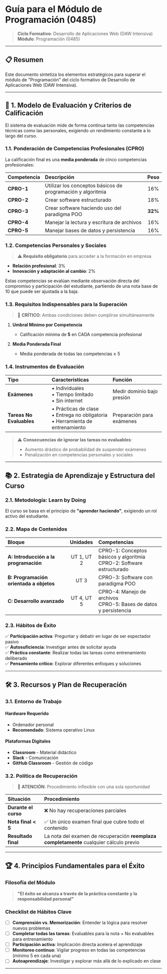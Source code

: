 # Guía para el Módulo de Programación (0485)

> **Ciclo Formativo**: Desarrollo de Aplicaciones Web (DAW Intensiva)  
> **Módulo**: Programación (0485)

---

## 📋 Resumen

Este documento sintetiza los elementos estratégicos para superar el módulo de "Programación" del ciclo formativo de Desarrollo de Aplicaciones Web (DAW Intensiva).

---

## 🎯 1. Modelo de Evaluación y Criterios de Calificación

El sistema de evaluación mide de forma continua tanto las competencias técnicas como las personales, exigiendo un rendimiento constante a lo largo del curso.

### 1.1. Ponderación de Competencias Profesionales (CPRO)

La calificación final es una **media ponderada** de cinco competencias profesionales:

| **Competencia** | **Descripción** | **Peso** |
|:---|:---|:---:|
| **CPRO-1** | Utilizar los conceptos básicos de programación y algoritmia | 16% |
| **CPRO-2** | Crear software estructurado | 18% |
| **CPRO-3** | Crear software haciendo uso del paradigma POO | **32%** |
| **CPRO-4** | Manejar la lectura y escritura de archivos | 16% |
| **CPRO-5** | Manejar bases de datos y persistencia | 16% |

### 1.2. Competencias Personales y Sociales

> ⚠️ **Requisito obligatorio** para acceder a la formación en empresa

- **Relación profesional**: 3%
- **Innovación y adaptación al cambio**: 2%

Estas competencias se evalúan mediante observación directa del compromiso y participación del estudiante, partiendo de una nota base de 10 que puede ser ajustada a la baja.

### 1.3. Requisitos Indispensables para la Superación

> 🚨 **CRÍTICO**: Ambas condiciones deben cumplirse simultáneamente

1. **Umbral Mínimo por Competencia**
   - Calificación mínima de **5** en CADA competencia profesional

2. **Media Ponderada Final**
   - Media ponderada de todas las competencias ≥ 5

### 1.4. Instrumentos de Evaluación

| **Tipo** | **Características** | **Función** |
|:---|:---|:---|
| **Exámenes** | • Individuales<br>• Tiempo limitado<br>• Sin internet | Medir dominio bajo presión |
| **Tareas No Evaluables** | • Prácticas de clase<br>• Entrega no obligatoria<br>• Herramienta de entrenamiento | Preparación para exámenes |

> ⚠️ **Consecuencias de ignorar las tareas no evaluables**:
> - Aumento drástico de probabilidad de suspender exámenes
> - Penalización en competencias personales y sociales

---

## 📚 2. Estrategia de Aprendizaje y Estructura del Curso

### 2.1. Metodología: Learn by Doing

El curso se basa en el principio de **"aprender haciendo"**, exigiendo un rol activo del estudiante.

### 2.2. Mapa de Contenidos

| **Bloque** | **Unidades** | **Competencias** |
|:---|:---:|:---|
| **A: Introducción a la programación** | UT 1, UT 2 | CPRO-1: Conceptos básicos y algoritmia<br>CPRO-2: Software estructurado |
| **B: Programación orientada a objetos** | UT 3 | CPRO-3: Software con paradigma POO |
| **C: Desarrollo avanzado** | UT 4, UT 5 | CPRO-4: Manejo de archivos<br>CPRO-5: Bases de datos y persistencia |

### 2.3. Hábitos de Éxito

✅ **Participación activa**: Preguntar y debatir en lugar de ser espectador pasivo  
✅ **Autosuficiencia**: Investigar antes de solicitar ayuda  
✅ **Práctica constante**: Realizar todas las tareas como entrenamiento deliberado  
✅ **Pensamiento crítico**: Explorar diferentes enfoques y soluciones  

---

## 🛠️ 3. Recursos y Plan de Recuperación

### 3.1. Entorno de Trabajo

#### Hardware Requerido
- Ordenador personal
- **Recomendado**: Sistema operativo Linux

#### Plataformas Digitales
- **Classroom** - Material didáctico
- **Slack** - Comunicación
- **GitHub Classroom** - Gestión de código

### 3.2. Política de Recuperación

> 🚨 **ATENCIÓN**: Procedimiento inflexible con una sola oportunidad

| **Situación** | **Procedimiento** |
|:---|:---|
| **Durante el curso** | ❌ No hay recuperaciones parciales |
| **Nota final < 5** | ✅ Un único examen final que cubre todo el contenido |
| **Resultado final** | La nota del examen de recuperación **reemplaza completamente** cualquier cálculo previo |

---

## 🏆 4. Principios Fundamentales para el Éxito

### Filosofía del Módulo
> **"El éxito se alcanza a través de la práctica constante y la responsabilidad personal"**

### Checklist de Hábitos Clave

- [ ] **Comprensión vs. Memorización**: Entender la lógica para resolver nuevos problemas
- [ ] **Completar todas las tareas**: Evaluables para la nota + No evaluables para entrenamiento
- [ ] **Participación activa**: Implicación directa acelera el aprendizaje
- [ ] **Monitoreo continuo**: Vigilar progreso en todas las competencias (mínimo 5 en cada una)
- [ ] **Autoaprendizaje**: Investigar y explorar más allá de lo explicado en clase

---

